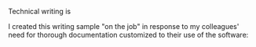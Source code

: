 Technical writing is 


I created this writing sample "on the job" in response to my colleagues' need for thorough documentation customized to their use of the software:



